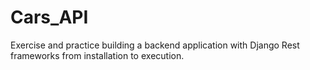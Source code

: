 # Cars_API

Exercise and practice building a backend application with Django Rest frameworks from installation to execution.
